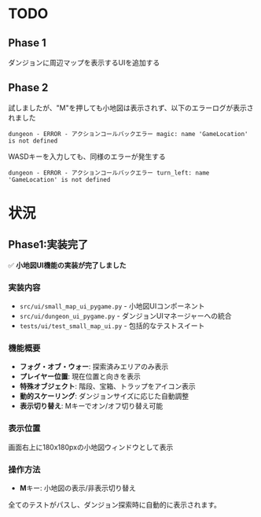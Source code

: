 # TODO

## Phase 1

ダンジョンに周辺マップを表示するUIを追加する

## Phase 2

試しましたが、"M"を押しても小地図は表示されず、以下のエラーログが表示されました
```
dungeon - ERROR - アクションコールバックエラー magic: name 'GameLocation' is not defined
```
WASDキーを入力しても、同様のエラーが発生する
```
dungeon - ERROR - アクションコールバックエラー turn_left: name 'GameLocation' is not defined
```

# 状況

## Phase1:実装完了

✅ **小地図UI機能の実装が完了しました**

### 実装内容
- `src/ui/small_map_ui_pygame.py` - 小地図UIコンポーネント
- `src/ui/dungeon_ui_pygame.py` - ダンジョンUIマネージャーへの統合
- `tests/ui/test_small_map_ui.py` - 包括的なテストスイート

### 機能概要
- **フォグ・オブ・ウォー**: 探索済みエリアのみ表示
- **プレイヤー位置**: 現在位置と向きを表示
- **特殊オブジェクト**: 階段、宝箱、トラップをアイコン表示
- **動的スケーリング**: ダンジョンサイズに応じた自動調整
- **表示切り替え**: Mキーでオン/オフ切り替え可能

### 表示位置
画面右上に180x180pxの小地図ウィンドウとして表示

### 操作方法
- **M**キー: 小地図の表示/非表示切り替え

全てのテストがパスし、ダンジョン探索時に自動的に表示されます。

